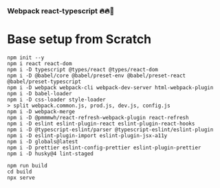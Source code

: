 ### Webpack react-typescript 🔥🔥🚀

# Base setup from Scratch

```
npm init --y
npm i react react-dom
npm i -D typescript @types/react @types/react-dom
npm i -D @babel/core @babel/preset-env @babel/preset-react @babel/preset-typescript
npm i -D webpack webpack-cli webpack-dev-server html-webpack-plugin
npm i -D babel-loader
npm i -D css-loader style-loader
> split webpack.common.js, prod.js, dev.js, config.js
npm i -D webpack-merge
npm i -D @pmmmwh/react-refresh-webpack-plugin react-refresh
npm i -D eslint eslint-plugin-react eslint-plugin-react-hooks
npm i -D @typescript-eslint/parser @typescript-eslint/eslint-plugin
npm i -D eslint-plugin-import eslint-plugin-jsx-a11y
npm i -D globals@latest
npm i -D prettier eslint-config-prettier eslint-plugin-prettier
npm i -D husky@4 lint-staged
```

<!-- npm install --save-dev eslint @typescript-eslint/parser @typescript-eslint/eslint-plugin eslint-plugin-react eslint-plugin-react-hooks eslint-plugin-import eslint-plugin-jsx-a11y eslint-plugin-eslint-comments eslint-plugin-prettier prettier -->

```
npm run build
cd build
npx serve
```
